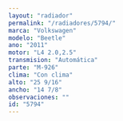 ```yaml
---
layout: "radiador"
permalink: "/radiadores/5794/"
marca: "Volkswagen"
modelo: "Beetle"
ano: "2011"
motor: "L4 2.0,2.5"
transmision: "Automática"
parte: "M-926"
clima: "Con clima"
alto: "25 9/16"
ancho: "14 7/8"
observaciones: ""
id: "5794"
---
```


